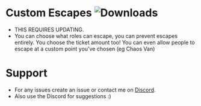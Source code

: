 # Custom Escapes ![Downloads](https://img.shields.io/github/downloads/Misfiy/CustomEscapes/total)
* THIS REQUIRES UPDATING.
* You can choose what roles can escape, you can prevent escapes entirely. You choose the ticket amount too! You can even allow people to escape at a custom point you've chosen (eg Chaos Van)

# Support
* For any issues create an issue or contact me on [Discord](https://discord.gg/RYzahv3vfC).
* Also use the Discord for suggestions :)
